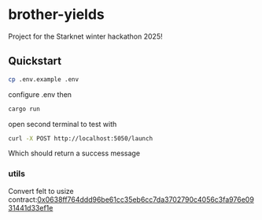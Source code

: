 # brother-yields

Project for the Starknet winter hackathon 2025!

## Quickstart
```bash
cp .env.example .env
```
configure .env then
```bash
cargo run
```
open second terminal to test with 
```bash
curl -X POST http://localhost:5050/launch
```
Which should return a success message

### utils

Convert felt to usize contract:[0x0638ff764ddd96be61cc35eb6cc7da3702790c4056c3fa976e0931441d33ef1e](https://sepolia.voyager.online/contract/0x0638ff764ddd96be61cc35eb6cc7da3702790c4056c3fa976e0931441d33ef1e#writeContract)